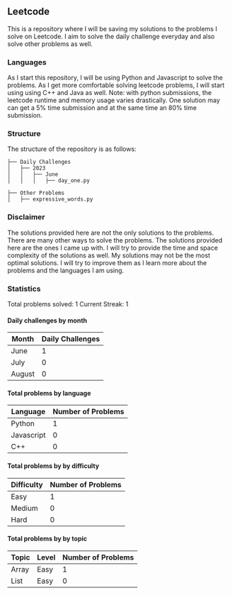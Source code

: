 ## Leetcode
This is a repository where I will be saving my solutions to the problems I solve on Leetcode. 
I aim to solve the daily challenge everyday and also solve other problems as well.

### Languages
As I start this repository, I will be using Python and Javascript to solve the problems. As I get more comfortable solving leetcode problems, I will start using using C++ and Java as well.
Note: with python submissions, the leetcode runtime and memory usage varies drastically. One solution may can get a 5% time submission and at the same time an 80% time submission.

### Structure
The structure of the repository is as follows:
```
├── Daily Challenges
│   ├── 2023
│   │   ├── June
│   │   │   ├── day_one.py

├── Other Problems
│   ├── expressive_words.py
```

### Disclaimer
The solutions provided here are not the only solutions to the problems. There are many other ways to solve the problems. The solutions provided here are the ones I came up with. I will try to provide the time and space complexity of the solutions as well.
My solutions may not be the most optimal solutions. I will try to improve them as I learn more about the problems and the languages I am using.

### Statistics
Total problems solved: 1
Current Streak: 1

#### Daily challenges by month
| Month | Daily Challenges |
| ----- | ---------------- |
| June  | 1                | 
| July  | 0                |  
| August| 0                | 

#### Total problems by language
| Language | Number of Problems |
| -------- | ------------------ |
| Python   | 1                  |
| Javascript | 0                |
| C++      | 0                  |

#### Total problems by by difficulty
| Difficulty | Number of Problems |
| ---------- | ------------------ |
| Easy       | 1                  |
| Medium     | 0                  |
| Hard       | 0                  |

#### Total problems by by topic
| Topic | Level | Number of Problems |
| ----- | ----- | ------------------ |
| Array | Easy  | 1                  |
| List  | Easy  | 0                  |